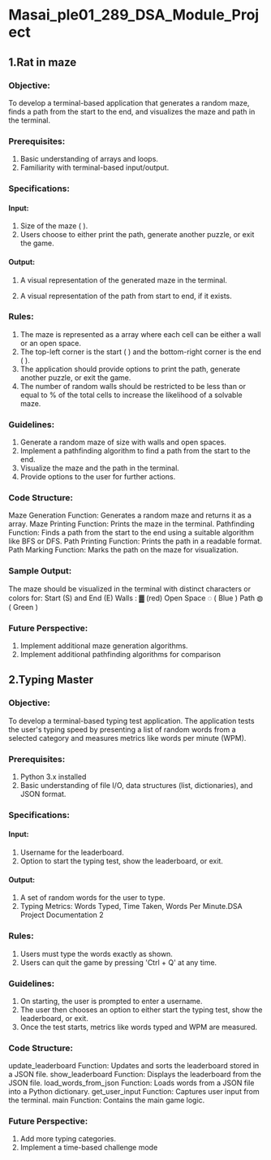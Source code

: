 # Masai_ple01_289_DSA_Module_Project
## 1.Rat in maze
### Objective:
To develop a terminal-based application that generates a random maze, finds a path
from the start to the end, and visualizes the maze and path in the terminal.
### Prerequisites:
1. Basic understanding of arrays and loops.
2. Familiarity with terminal-based input/output.
### Specifications:
#### Input:
1. Size of the maze ( ).
2. Users choose to either print the path, generate another puzzle, or exit the game.
#### Output:
1. A visual representation of the generated maze in the terminal.

2. A visual representation of the path from start to end, if it exists.
### Rules:
1. The maze is represented as a array where each cell can be either a wall or
an open space.
2. The top-left corner is the start ( ) and the bottom-right corner is the end ( ).
3. The application should provide options to print the path, generate another
puzzle, or exit the game.
4. The number of random walls should be restricted to be less than or equal to
% of the total cells to increase the likelihood of a solvable maze.
### Guidelines:
1. Generate a random maze of size with walls and open spaces.
2. Implement a pathfinding algorithm to find a path from the start to the end.
3. Visualize the maze and the path in the terminal.
4. Provide options to the user for further actions.
### Code Structure:
Maze Generation Function: Generates a random maze and returns it as a
array.
Maze Printing Function: Prints the maze in the terminal.
Pathfinding Function: Finds a path from the start to the end using a suitable
algorithm like BFS or DFS.
Path Printing Function: Prints the path in a readable format.
Path Marking Function: Marks the path on the maze for visualization.
### Sample Output:
The maze should be visualized in the terminal with distinct characters or colors for:
Start (S) and End (E)
Walls : ▓ (red)
Open Space ◌ ( Blue )
Path ◍ ( Green )
### Future Perspective:
1. Implement additional maze generation algorithms.
2. Implement additional pathfinding algorithms for comparison






## 2.Typing Master
### Objective:
To develop a terminal-based typing test application. The application tests the
user's typing speed by presenting a list of random words from a selected
category and measures metrics like words per minute (WPM).
### Prerequisites:
1. Python 3.x installed
2. Basic understanding of file I/O, data structures (list, dictionaries), and JSON
format.
### Specifications:
#### Input:
1. Username for the leaderboard.
2. Option to start the typing test, show the leaderboard, or exit.
#### Output:
1. A set of random words for the user to type.
2. Typing Metrics: Words Typed, Time Taken, Words Per Minute.DSA Project Documentation 2
### Rules:
1. Users must type the words exactly as shown.
2. Users can quit the game by pressing 'Ctrl + Q' at any time.
### Guidelines:
1. On starting, the user is prompted to enter a username.
2. The user then chooses an option to either start the typing test, show the
leaderboard, or exit.
3. Once the test starts, metrics like words typed and WPM are measured.
### Code Structure:
update_leaderboard Function: Updates and sorts the leaderboard stored
in a JSON file.
show_leaderboard Function: Displays the leaderboard from the JSON file.
load_words_from_json Function: Loads words from a JSON file into a
Python dictionary.
get_user_input Function: Captures user input from the terminal.
main Function: Contains the main game logic.
### Future Perspective:
1. Add more typing categories.
2. Implement a time-based challenge mode
